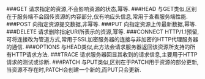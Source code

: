 ###GET
请求指定的资源,不会影响资源的状态,幂等.
###HEAD
与GET类似,区别在于服务端不会回传资源的内容部分,仅有响应头信息,常用于查看服务端性能.
###POST
向指定资源提交数据,非幂等.
###PUT
向指定资源上传最新数据,幂等.
###DELETE
请求删除指定URI所表示的资源,幂等.
###CONNECT
HTTP/1.1预留,可将连接改为管道方式,常用于SSL加密服务器的连接与非加密的HTTP代理服务器的通信.
###OPTIONS
与HEAD类似,此方法会请求服务器返回该资源所支持的所有HTTP请求方法.
###TRACE
请求服务器回显其收到的请求信息,主要用于HTTP请求的测试或诊断.
###PATCH
与PUT类似,区别在于PATCH用于资源的部分更新,当资源不存在时,PATCH会创建一个新的,而PUT只会更新.